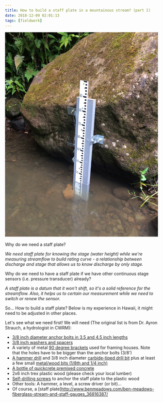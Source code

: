 ```yaml
---
title: How to build a staff plate in a mountainous stream? (part I)
date: 2018-12-09 02:01:13
tags: [fieldwork]
---
```


![One of the staff plate I installed with my colleague in Lyon Arboretum, Honolulu, Hawaii, USA](/attachments/StaffPlate0.JPG)


Why do we need a staff plate?

*We need staff plate for knowing the stage (water height) while we're measuring streamflow to build rating curve - a relationship between discharge and stage that allows us to know discharge by only stage.*

Why do we need to have a staff plate if we have other continuous stage sensors (i.e. pressure transducer) already?

*A staff plate is a datum that it won't shift, so it's a solid reference for the streamflow. Also, it helps us to certain our measurement while we need to switch or renew the sensor.*


So... How to build a staff plate? Below is my experience in Hawaii, it might need to be adjusted in other places.

Let's see what we need first! We will need (The original list is from Dr. Ayron Strauch, a hydrologist in CWRM):
* [3/8 inch diameter anchor bolts in 3.5 and 4.5 inch lengths](https://amzn.to/2UtJMRm)
* [3/8 inch washers and spacers](https://amzn.to/2E8JQ36)
* A variety of metal [90 degree brackets](https://amzn.to/2L47DCR) used for framing houses. Note that the holes have to be bigger than the anchor bolts (3/8')
* [A hammer drill](https://amzn.to/2ElDVIQ) and 3/8 inch diameter [carbide-tiped drill bit](https://amzn.to/2Qnl4n0) plus at least a few small [metal/wood bits (1/8th and 1/4 inch)](https://amzn.to/2Eb0Ju8)
* [A bottle of quickcrete premixed concrete](https://amzn.to/2PsfQ40)
* 2x6 inch trex plastic wood (please check your local lumber)
* [Self-drilling screws](https://amzn.to/2Eb9lAE) to anchor the staff plate to the plastic wood
* Other tools: A hammer, a level, a screw driver (or bit)...
* Of course, a [staff plate]http://www.benmeadows.com/ben-meadows-fiberglass-stream-and-staff-gauges_36816387/

